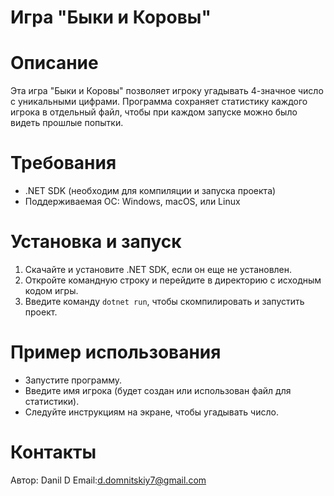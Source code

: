 # Игра "Быки и Коровы"

# Описание
Эта игра "Быки и Коровы" позволяет игроку угадывать 4-значное число с уникальными цифрами. Программа сохраняет статистику каждого игрока в отдельный файл, чтобы при каждом запуске можно было видеть прошлые попытки.

# Требования
- .NET SDK (необходим для компиляции и запуска проекта)
- Поддерживаемая ОС: Windows, macOS, или Linux

# Установка и запуск
1. Скачайте и установите .NET SDK, если он еще не установлен.
2. Откройте командную строку и перейдите в директорию с исходным кодом игры.
3. Введите команду `dotnet run`, чтобы скомпилировать и запустить проект.

# Пример использования
- Запустите программу.
- Введите имя игрока (будет создан или использован файл для статистики).
- Следуйте инструкциям на экране, чтобы угадывать число.

# Контакты
Автор: Danil D
Email:d.domnitskiy7@gmail.com
